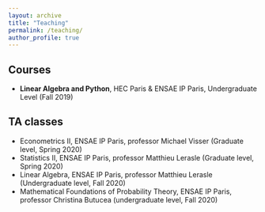 ```yaml
---
layout: archive
title: "Teaching"
permalink: /teaching/
author_profile: true
---
```


## Courses

- **Linear Algebra and Python**, HEC Paris & ENSAE IP Paris, Undergraduate Level (Fall 2019)

## TA classes

- Econometrics II, ENSAE IP Paris, professor Michael Visser (Graduate level, Spring 2020)
- Statistics II, ENSAE IP Paris, professor Matthieu Lerasle (Graduate level, Spring 2020)
- Linear Algebra, ENSAE IP Paris, professor Matthieu Lerasle (Undergraduate level, Fall 2020)
- Mathematical Foundations of Probability Theory, ENSAE IP Paris, professor Christina Butucea (undergraduate level, Fall 2020)
